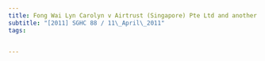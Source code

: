 ```yaml
---
title: Fong Wai Lyn Carolyn v Airtrust (Singapore) Pte Ltd and another 
subtitle: "[2011] SGHC 88 / 11\_April\_2011"
tags:


---
```


